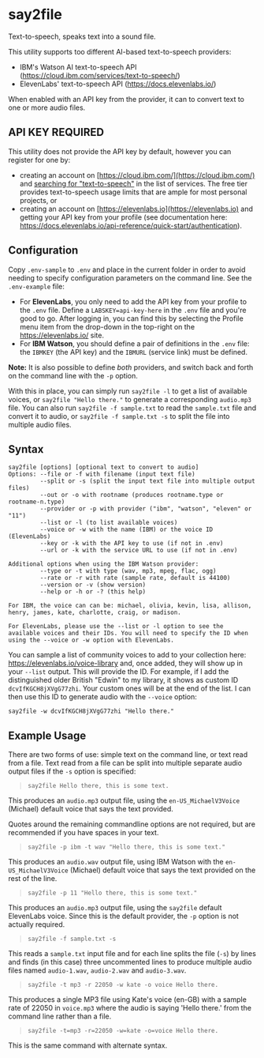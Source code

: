 # say2file
Text-to-speech, speaks text into a sound file.

This utility supports too different AI-based text-to-speech providers:
- IBM's Watson AI text-to-speech API (https://cloud.ibm.com/services/text-to-speech/)
- ElevenLabs' text-to-speech API (https://docs.elevenlabs.io/)

When enabled with an API key from the provider, it can to convert text to one or more audio files.

## API KEY REQUIRED

This utility does not provide the API key by default, however you can register for one by:
- creating an account on [https://cloud.ibm.com/](https://cloud.ibm.com/) and [searching for "text-to-speech"](https://cloud.ibm.com/services/text-to-speech/) in the list of services. The free tier provides text-to-speech usage limits that are ample for most personal projects, or
- creating an account on [https://elevenlabs.io](https://elevenlabs.io) and getting your API key from your profile (see documentation here: https://docs.elevenlabs.io/api-reference/quick-start/authentication).



## Configuration

Copy `.env-sample` to `.env` and place in the current folder in order to avoid needing to specify configuration parameters on the command line. See the `.env-example` file:
- For **ElevenLabs**, you only need to add the API key from your profile to the `.env` file. Define a `LABSKEY=api-key-here` in the `.env` file and you're good to go. After logging in, you can find this by selecting the Profile menu item from the drop-down in the top-right on the https://elevenlabs.io/ site.
- For **IBM Watson**, you should define a pair of definitions in the `.env` file: the `IBMKEY` (the API key) and the `IBMURL` (service link) must be defined.

**Note:** It is also possible to define *both* providers, and switch back and forth on the command line with the `-p` option.

With this in place, you can simply run `say2file -l` to get a list of available voices, or `say2file "Hello there."` to generate a corresponding `audio.mp3` file. You can also run `say2file -f sample.txt` to read the `sample.txt` file and convert it to audio, or `say2file -f sample.txt -s` to split the file into multiple audio files.

## Syntax

```
say2file [options] [optional text to convert to audio]
Options: --file or -f with filename (input text file)
         --split or -s (split the input text file into multiple output files)
         --out or -o with rootname (produces rootname.type or rootname-n.type)
         --provider or -p with provider ("ibm", "watson", "eleven" or "11")
         --list or -l (to list available voices)
         --voice or -w with the name (IBM) or the voice ID (ElevenLabs)
         --key or -k with the API key to use (if not in .env)
         --url or -k with the service URL to use (if not in .env)

Additional options when using the IBM Watson provider:
         --type or -t with type (wav, mp3, mpeg, flac, ogg)
         --rate or -r with rate (sample rate, default is 44100)
         --version or -v (show version)
         --help or -h or -? (this help)

For IBM, the voice can can be: michael, olivia, kevin, lisa, allison, henry, james, kate, charlotte, craig, or madison.

For ElevenLabs, please use the --list or -l option to see the available voices and their IDs. You will need to specify the ID when using the --voice or -w option with ElevenLabs.
```

You can sample a list of community voices to add to your collection here: https://elevenlabs.io/voice-library and, once added, they will show up in your `--list` output. This will provide the ID. For example, if I add the distinguished older British "Edwin" to my library, it shows as custom ID `dcvIfKGCH8jXVgG77zhi`. Your custom ones will be at the end of the list. I can then use this ID to generate audio with the `--voice` option:
```
say2file -w dcvIfKGCH8jXVgG77zhi "Hello there."
```

## Example Usage

There are two forms of use: simple text on the command line, or text read from a file. Text read from a file can be split into multiple separate audio output files if the `-s` option is specified:

> `say2file Hello there, this is some text.`

This produces an `audio.mp3` output file, using the `en-US_MichaelV3Voice` (Michael) default voice that says the text provided.

Quotes around the remaining commandline options are not required, but are recommended if you have spaces in your text.

> `say2file -p ibm -t wav "Hello there, this is some text."`

This produces an `audio.wav` output file, using IBM Watson with the `en-US_MichaelV3Voice` (Michael) default voice that says the text provided on the rest of the line.

> `say2file -p 11 "Hello there, this is some text."`

This produces an `audio.mp3` output file, using the `say2file` default ElevenLabs voice. Since this is the default provider, the `-p` option is not actually required.

> `say2file -f sample.txt -s`

This reads a `sample.txt` input file and for each line splits the file (`-s`) by lines and finds (in this case) three uncommented lines to produce multiple audio files named `audio-1.wav`, `audio-2.wav` and `audio-3.wav`.

> `say2file -t mp3 -r 22050 -w kate -o voice Hello there.`

This produces a single MP3 file using Kate's voice (en-GB) with a sample rate of 22050 in `voice.mp3` where the audio is saying 'Hello there.' from the command line rather than a file.

> `say2file -t=mp3 -r=22050 -w=kate -o=voice Hello there.`

This is the same command with alternate syntax.
